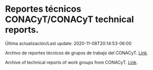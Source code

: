 # Reportes técnicos CONACyT/CONACyT technical reports.

Última actualización/Last update: 2020-11-08T20:14:53-06:00

Archivo de reportes técnicos de grupos de trabajo del CONACyT. [Link](https://coronavirus.conacyt.mx/productos/index.html).

Archive of technical reports of work groups from CONACyT. [Link](https://coronavirus.conacyt.mx/productos/index.html).
